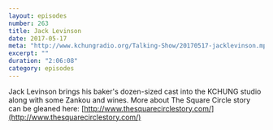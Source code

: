 ```yaml
---
layout: episodes
number: 263
title: Jack Levinson
date: 2017-05-17
meta: "http://www.kchungradio.org/Talking-Show/20170517-jacklevinson.mp3"
excerpt: ""
duration: "2:06:08"
category: episodes
---
```

Jack Levinson brings his baker's dozen-sized cast into the KCHUNG studio along with some Zankou and wines. More about The Square Circle story can be gleaned here: [http://www.thesquarecirclestory.com/](http://www.thesquarecirclestory.com/)
